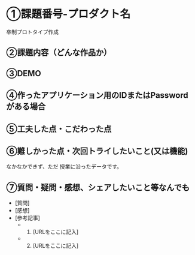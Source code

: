 # ①課題番号-プロダクト名

卒制プロトタイプ作成


## ②課題内容（どんな作品か）



## ③DEMO



## ④作ったアプリケーション用のIDまたはPasswordがある場合


## ⑤工夫した点・こだわった点



## ⑥難しかった点・次回トライしたいこと(又は機能)

なかなかできず、ただ
授業に沿ったデータです。

## ⑦質問・疑問・感想、シェアしたいこと等なんでも

- [質問]
- [感想]
- [参考記事]
  - 1. [URLをここに記入]
  - 2. [URLをここに記入]
